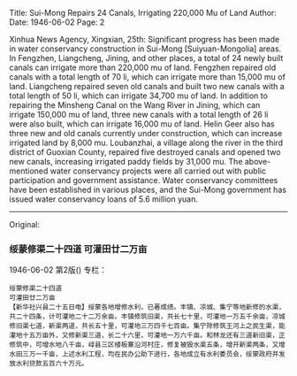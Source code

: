 Title: Sui-Mong Repairs 24 Canals, Irrigating 220,000 Mu of Land
Author: 
Date: 1946-06-02
Page: 2

Xinhua News Agency, Xingxian, 25th: Significant progress has been made in water conservancy construction in Sui-Mong [Suiyuan-Mongolia] areas. In Fengzhen, Liangcheng, Jining, and other places, a total of 24 newly built canals can irrigate more than 220,000 mu of land. Fengzhen repaired old canals with a total length of 70 li, which can irrigate more than 15,000 mu of land. Liangcheng repaired seven old canals and built two new canals with a total length of 50 li, which can irrigate 34,700 mu of land. In addition to repairing the Minsheng Canal on the Wang River in Jining, which can irrigate 150,000 mu of land, three new canals with a total length of 26 li were also built, which can irrigate 16,000 mu of land. Helin Geer also has three new and old canals currently under construction, which can increase irrigated land by 8,000 mu. Loubanzhai, a village along the river in the third district of Guoxian County, repaired five destroyed canals and opened two new canals, increasing irrigated paddy fields by 31,000 mu. The above-mentioned water conservancy projects were all carried out with public participation and government assistance. Water conservancy committees have been established in various places, and the Sui-Mong government has issued water conservancy loans of 5.6 million yuan.



<hr /> 

Original: 


### 绥蒙修渠二十四道  可灌田廿二万亩

1946-06-02
第2版()
专栏：

    绥蒙修渠二十四道
    可灌田廿二万亩
    【新华社兴县二十五日电】绥蒙各地增修水利，已著成绩。丰镇、凉城、集宁等地新修的水渠，共二十四条，计可灌地二十二万余亩。丰镇修筑旧渠，共长七十里，可灌地一万五千余亩，凉城修旧渠七道，新渠两道，共长五十里，可灌地三万四千七百亩。集宁除修筑王河上之民生渠，能灌地十五万亩外，又修新渠三道，长二十六里，可灌地一万六千亩。和林龙还有三道新旧渠，正修筑中，可增水地八千亩，崞县三区楼板寨沿河村庄，修复被毁水渠五条，增开新渠两条，又增水田三万一千亩，上述水利工程，均在民办公助下进行，各地成立有水利委员会，绥蒙政府并发放水利贷款五百六十万元。
